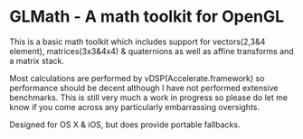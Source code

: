# GLMath - A math toolkit for OpenGL

This is a basic math toolkit which includes support for vectors(2,3&4 element), matrices(3x3&4x4) & quaternions as well as affine transforms and a matrix stack.

Most calculations are performed by vDSP(Accelerate.framework) so performance should be decent although I have not performed extensive benchmarks.
This is still very much a work in progress so please do let me know if you come across any particularly embarrassing oversights.

Designed for OS X & iOS, but does provide portable fallbacks.
